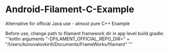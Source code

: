 # Android-Filament-C-Example
Alternative for official Java use - almost pure C++ Example

Before use, change path to filament framework dir in app level build.gradle:
'''kotlin
arguments "-DFILAMENT_OFFICIAL_REPO_DIR=" + "/Users/konovalovkirill/Documents/FrameWorks/filament"
'''